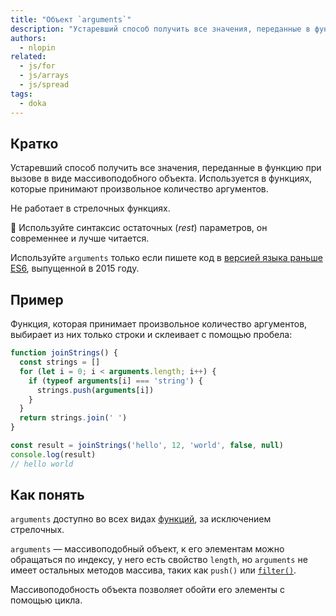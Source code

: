 ```yaml
---
title: "Объект `arguments`"
description: "Устаревший способ получить все значения, переданные в функцию при вызове."
authors:
  - nlopin
related:
  - js/for
  - js/arrays
  - js/spread
tags:
  - doka
---
```


## Кратко

Устаревший способ получить все значения, переданные в функцию при вызове в виде массивоподобного объекта. Используется в функциях, которые принимают произвольное количество аргументов.

Не работает в стрелочных функциях.

<aside>

🙅 Используйте синтаксис остаточных (_rest_) параметров, он современнее и лучше читается.

Используйте `arguments` только если пишете код в [версией языка раньше ES6](/js/language-versions/#obnovleniya-i-versii), выпущенной в 2015 году.

</aside>

## Пример

Функция, которая принимает произвольное количество аргументов, выбирает из них только строки и склеивает с помощью пробела:

```js
function joinStrings() {
  const strings = []
  for (let i = 0; i < arguments.length; i++) {
    if (typeof arguments[i] === 'string') {
      strings.push(arguments[i])
    }
  }
  return strings.join(' ')
}

const result = joinStrings('hello', 12, 'world', false, null)
console.log(result)
// hello world
```

## Как понять

`arguments` доступно во всех видах [функций](/js/function/), за исключением стрелочных.

`arguments` — массивоподобный объект, к его элементам можно обращаться по индексу, у него есть свойство `length`, но `arguments` не имеет остальных методов массива, таких как `push()` или [`filter()`](/js/array-filter/).

Массивоподобность объекта позволяет обойти его элементы с помощью цикла.
